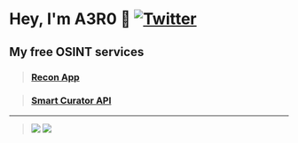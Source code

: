 # __Hey, I'm A3R0 :wave:__ [![Twitter](https://img.shields.io/badge/Twitter-%231DA1F2.svg?style=for-the-badge&logo=Twitter&logoColor=white)](https://twitter.com/rec0ndev)

## __My free OSINT services__
> ### [Recon App](https://recon.us.com)

> ### [Smart Curator API](https://rapidapi.com/asyncisneat/api/smart-curator/)

----

> ![](https://github-readme-stats.vercel.app/api/top-langs/?username=hostinfodev&hide=css,html,shell,batchfile,hack&theme=synthwave&show_icons=true) ![](https://github-readme-stats.vercel.app/api?username=hostinfodev&show_icons=true&theme=synthwave)

